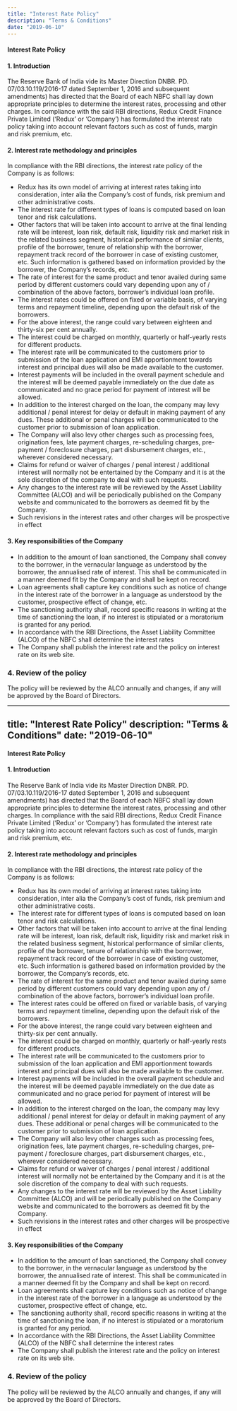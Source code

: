 ```yaml
---
title: "Interest Rate Policy"
description: "Terms & Conditions"
date: "2019-06-10"
---
```



#### Interest Rate Policy


#### 1. Introduction

The Reserve Bank of India vide its Master Direction DNBR. PD. 07/03.10.119/2016-17 dated September 1, 2016 and subsequent amendments) has directed that the Board of each NBFC shall lay down appropriate principles to determine the interest rates, processing and other charges. In compliance with the said RBI directions, Redux Credit Finance Private Limited (‘Redux’ or ‘Company’) has formulated the interest rate policy taking into account relevant factors such as cost of funds, margin and risk premium, etc.

#### 2. Interest rate methodology and principles

In compliance with the RBI directions, the interest rate policy of the Company is as follows:

* Redux has its own model of arriving at interest rates taking into consideration, inter alia the Company’s cost of funds, risk premium and other administrative costs. 
 * The interest rate for different types of loans is computed based on loan tenor and risk calculations.
 * Other factors that will be taken into account to arrive at the final lending rate will be interest, loan risk, default risk, liquidity risk and market risk in the related business segment, historical performance of similar clients, profile of the borrower, tenure of relationship with the borrower, repayment track record of the borrower in case of existing customer, etc. Such information is gathered based on information provided by the borrower, the Company’s records, etc.
 * The rate of interest for the same product and tenor availed during same period by different customers could vary depending upon any of / combination of the above factors, borrower’s individual loan profile.
 * The interest rates could be offered on fixed or variable basis, of varying terms and repayment timeline, depending upon the default risk of the borrowers.
 * For the above interest, the range could vary between eighteen and thirty-six per cent annually.
 * The interest could be charged on monthly, quarterly or half-yearly rests for different products.
 * The interest rate will be communicated to the customers prior to submission of the loan application and EMI apportionment towards interest and principal dues will also be made available to the customer.
 * Interest payments will be included in the overall payment schedule and the interest will be deemed payable immediately on the due date as communicated and no grace period for payment of interest will be allowed.
 * In addition to the interest charged on the loan, the company may levy additional / penal interest for delay or default in making payment of any dues. These additional or penal charges will be communicated to the customer prior to submission of loan application. 
 * The Company will also levy other charges such as  processing fees, origination fees,  late payment charges, re-scheduling charges, pre-payment / foreclosure charges, part disbursement charges, etc., wherever considered necessary.
 * Claims for refund or waiver of charges / penal interest / additional interest will normally not be entertained by the Company and it is at the sole discretion of the company to deal with such requests.
 * Any changes to the interest rate will be reviewed by the Asset Liability Committee (ALCO) and will be periodically  published on the Company website and communicated to the borrowers as deemed fit by the Company.
 * Such revisions in the interest rates and other charges will be prospective in effect
   


#### 3. Key responsibilities of the Company

   * In addition to the amount of loan sanctioned, the Company shall convey to the borrower, in the vernacular language as understood by the borrower, the annualised rate of interest. This shall be communicated in a manner deemed fit by the Company and shall be kept on record.
   * Loan agreements shall capture key conditions such as notice of change in the interest rate of the borrower in a language as understood by the customer, prospective effect of change, etc.
   * The sanctioning authority shall, record specific reasons in writing at the time of sanctioning the loan, if no interest is stipulated or a moratorium is granted for any period.
   * In accordance with the RBI Directions, the Asset Liability Committee (ALCO) of the NBFC shall determine the interest rates
   * The Company shall publish the interest rate and the policy on interest rate on its web site. 


### 4.	Review of the policy
 The policy will be reviewed by the ALCO annually and changes, if any will be approved by the Board of Directors.


---
title: "Interest Rate Policy"
description: "Terms & Conditions"
date: "2019-06-10"
---


#### Interest Rate Policy


#### 1. Introduction

The Reserve Bank of India vide its Master Direction DNBR. PD. 07/03.10.119/2016-17 dated September 1, 2016 and subsequent amendments) has directed that the Board of each NBFC shall lay down appropriate principles to determine the interest rates, processing and other charges. In compliance with the said RBI directions, Redux Credit Finance Private Limited (‘Redux’ or ‘Company’) has formulated the interest rate policy taking into account relevant factors such as cost of funds, margin and risk premium, etc.

#### 2. Interest rate methodology and principles

In compliance with the RBI directions, the interest rate policy of the Company is as follows:

* Redux has its own model of arriving at interest rates taking into consideration, inter alia the Company’s cost of funds, risk premium and other administrative costs. 
 * The interest rate for different types of loans is computed based on loan tenor and risk calculations.
 * Other factors that will be taken into account to arrive at the final lending rate will be interest, loan risk, default risk, liquidity risk and market risk in the related business segment, historical performance of similar clients, profile of the borrower, tenure of relationship with the borrower, repayment track record of the borrower in case of existing customer, etc. Such information is gathered based on information provided by the borrower, the Company’s records, etc.
 * The rate of interest for the same product and tenor availed during same period by different customers could vary depending upon any of / combination of the above factors, borrower’s individual loan profile.
 * The interest rates could be offered on fixed or variable basis, of varying terms and repayment timeline, depending upon the default risk of the borrowers.
 * For the above interest, the range could vary between eighteen and thirty-six per cent annually.
 * The interest could be charged on monthly, quarterly or half-yearly rests for different products.
 * The interest rate will be communicated to the customers prior to submission of the loan application and EMI apportionment towards interest and principal dues will also be made available to the customer.
 * Interest payments will be included in the overall payment schedule and the interest will be deemed payable immediately on the due date as communicated and no grace period for payment of interest will be allowed.
 * In addition to the interest charged on the loan, the company may levy additional / penal interest for delay or default in making payment of any dues. These additional or penal charges will be communicated to the customer prior to submission of loan application. 
 * The Company will also levy other charges such as  processing fees, origination fees,  late payment charges, re-scheduling charges, pre-payment / foreclosure charges, part disbursement charges, etc., wherever considered necessary.
 * Claims for refund or waiver of charges / penal interest / additional interest will normally not be entertained by the Company and it is at the sole discretion of the company to deal with such requests.
 * Any changes to the interest rate will be reviewed by the Asset Liability Committee (ALCO) and will be periodically  published on the Company website and communicated to the borrowers as deemed fit by the Company.
 * Such revisions in the interest rates and other charges will be prospective in effect
   


#### 3. Key responsibilities of the Company

   * In addition to the amount of loan sanctioned, the Company shall convey to the borrower, in the vernacular language as understood by the borrower, the annualised rate of interest. This shall be communicated in a manner deemed fit by the Company and shall be kept on record.
   * Loan agreements shall capture key conditions such as notice of change in the interest rate of the borrower in a language as understood by the customer, prospective effect of change, etc.
   * The sanctioning authority shall, record specific reasons in writing at the time of sanctioning the loan, if no interest is stipulated or a moratorium is granted for any period.
   * In accordance with the RBI Directions, the Asset Liability Committee (ALCO) of the NBFC shall determine the interest rates
   * The Company shall publish the interest rate and the policy on interest rate on its web site. 


### 4.	Review of the policy
 The policy will be reviewed by the ALCO annually and changes, if any will be approved by the Board of Directors.


